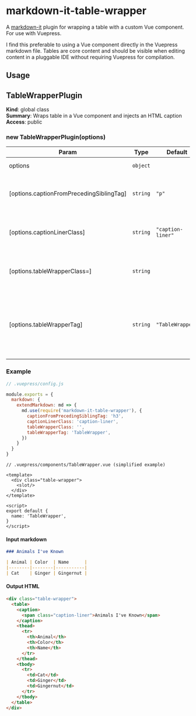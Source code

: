# markdown-it-table-wrapper

A [markdown-it](https://github.com/markdown-it/markdown-it) plugin for wrapping a table with a custom Vue component. For use with Vuepress.

I find this preferable to using a Vue component directly in the Vuepress markdown file. Tables are core content and should be visible when editing content in a pluggable IDE without requiring Vuepress for compilation.

## Usage

<a name="TableWrapperPlugin"></a>

## TableWrapperPlugin
**Kind**: global class  
**Summary**: Wraps table in a Vue component and injects an HTML caption  
**Access**: public  
<a name="new_TableWrapperPlugin_new"></a>

### new TableWrapperPlugin(options)

| Param | Type | Default | Description |
| --- | --- | --- | --- |
| options | <code>object</code> |  | Instance options |
| [options.captionFromPrecedingSiblingTag] | <code>string</code> | <code>&quot;p&quot;</code> | Tag of a preceding element to pull caption text from |
| [options.captionLinerClass] | <code>string</code> | <code>&quot;caption-liner&quot;</code> | CSS class hook for styling the table caption |
| [options.tableWrapperClass=] | <code>string</code> |  | CSS class hook for styling the table wrapper |
| [options.tableWrapperTag] | <code>string</code> | <code>&quot;TableWrapper&quot;</code> | Tag name for the table wrapper (or name of the Vue component, authored separately) |


### Example

```js
// .vuepress/config.js

module.exports = {
  markdown: {
    extendMarkdown: md => {
      md.use(require('markdown-it-table-wrapper'), {
        captionFromPrecedingSiblingTag: 'h3',
        captionLinerClass: 'caption-liner',
        tableWrapperClass: '',
        tableWrapperTag: 'TableWrapper',
      })
    }
  }
}
```

```vue
// .vuepress/components/TableWrapper.vue (simplified example)

<template>
  <div class="table-wrapper">
    <slot/>
  </div>
</template>

<script>
export default {
  name: 'TableWrapper',
}
</script>
```

#### Input markdown

```md
### Animals I've Known

| Animal | Color  | Name      |
|--------|--------|-----------|
| Cat    | Ginger | Gingernut |
```

#### Output HTML

```html
<div class="table-wrapper">
  <table>
    <caption>
      <span class="caption-liner">Animals I've Known</span>
    </caption>
    <thead>
      <tr>
        <th>Animal</th>
        <th>Color</th>
        <th>Name</th>
      </tr>
    </thead>
    <tbody>
      <tr>
        <td>Cat</td>
        <td>Ginger</td>
        <td>Gingernut</td>
      </tr>
    </tbody>
  </table>
</div>
```

